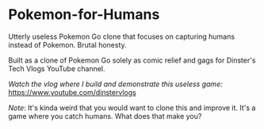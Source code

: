 # Pokemon-for-Humans
Utterly useless Pokemon Go clone that focuses on capturing humans instead of Pokemon. Brutal honesty.

Built as a clone of Pokemon Go solely as comic relief and gags for Dinster's Tech Vlogs YouTube channel.

*Watch the vlog where I build and demonstrate this useless game:* https://www.youtube.com/dinstervlogs

*Note*: It's kinda weird that you would want to clone this and improve it. It's a game where you catch humans. What does that make you?
